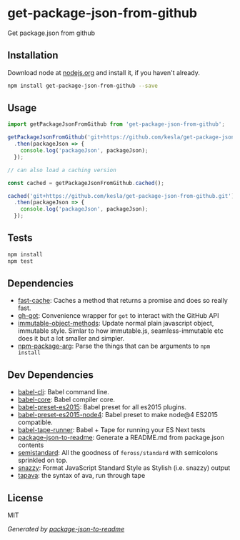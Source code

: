 # get-package-json-from-github 

Get package.json from github

## Installation

Download node at [nodejs.org](http://nodejs.org) and install it, if you haven't already.

```sh
npm install get-package-json-from-github --save
```

## Usage

```js
import getPackageJsonFromGithub from 'get-package-json-from-github';

getPackageJsonFromGithub('git+https://github.com/kesla/get-package-json-from-github.git')
  .then(packageJson => {
    console.log('packageJson', packageJson);
  });

// can also load a caching version

const cached = getPackageJsonFromGithub.cached();

cached('git+https://github.com/kesla/get-package-json-from-github.git')
  .then(packageJson => {
    console.log('packageJson', packageJson);
  });

```

## Tests

```sh
npm install
npm test
```

## Dependencies

- [fast-cache](https://github.com/kesla/fast-cache): Caches a method that returns a promise and does so really fast.
- [gh-got](https://github.com/sindresorhus/gh-got): Convenience wrapper for `got` to interact with the GitHub API
- [immutable-object-methods](https://github.com/micnews/immutable-object-methods): Update normal plain javascript object, immutable style. Simlar to how immutable.js, seamless-immutable etc does it but a lot smaller and simpler.
- [npm-package-arg](https://github.com/npm/npm-package-arg): Parse the things that can be arguments to `npm install`

## Dev Dependencies

- [babel-cli](https://github.com/babel/babel/tree/master/packages): Babel command line.
- [babel-core](https://github.com/babel/babel/tree/master/packages): Babel compiler core.
- [babel-preset-es2015](https://github.com/babel/babel/tree/master/packages): Babel preset for all es2015 plugins.
- [babel-preset-es2015-node4](https://github.com/jbach/babel-preset-es2015-node4): Babel preset to make node@4 ES2015 compatible.
- [babel-tape-runner](https://github.com/wavded/babel-tape-runner): Babel + Tape for running your ES Next tests
- [package-json-to-readme](https://github.com/zeke/package-json-to-readme): Generate a README.md from package.json contents
- [semistandard](https://github.com/Flet/semistandard): All the goodness of `feross/standard` with semicolons sprinkled on top.
- [snazzy](https://github.com/feross/snazzy): Format JavaScript Standard Style as Stylish (i.e. snazzy) output
- [tapava](https://github.com/kesla/tapava): the syntax of ava, run through tape


## License

MIT

_Generated by [package-json-to-readme](https://github.com/zeke/package-json-to-readme)_
